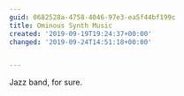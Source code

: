 ```yaml
---
guid: 0682528a-4758-4046-97e3-ea5f44bf199c
title: Ominous Synth Music
created: '2019-09-19T19:24:37+00:00'
changed: '2019-09-24T14:51:18+00:00'


---
```


Jazz band, for sure. 
